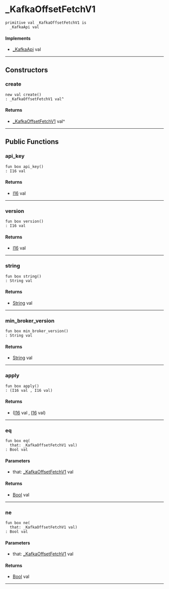 # _KafkaOffsetFetchV1

```pony
primitive val _KafkaOffsetFetchV1 is
  _KafkaApi val
```

#### Implements

* [_KafkaApi](pony-kafka-_KafkaApi) val

---

## Constructors

### create

```pony
new val create()
: _KafkaOffsetFetchV1 val^
```

#### Returns

* [_KafkaOffsetFetchV1](pony-kafka-_KafkaOffsetFetchV1) val^

---

## Public Functions

### api_key

```pony
fun box api_key()
: I16 val
```

#### Returns

* [I16](builtin-I16) val

---

### version

```pony
fun box version()
: I16 val
```

#### Returns

* [I16](builtin-I16) val

---

### string

```pony
fun box string()
: String val
```

#### Returns

* [String](builtin-String) val

---

### min_broker_version

```pony
fun box min_broker_version()
: String val
```

#### Returns

* [String](builtin-String) val

---

### apply

```pony
fun box apply()
: (I16 val , I16 val)
```

#### Returns

* ([I16](builtin-I16) val , [I16](builtin-I16) val)

---

### eq

```pony
fun box eq(
  that: _KafkaOffsetFetchV1 val)
: Bool val
```
#### Parameters

*   that: [_KafkaOffsetFetchV1](pony-kafka-_KafkaOffsetFetchV1) val

#### Returns

* [Bool](builtin-Bool) val

---

### ne

```pony
fun box ne(
  that: _KafkaOffsetFetchV1 val)
: Bool val
```
#### Parameters

*   that: [_KafkaOffsetFetchV1](pony-kafka-_KafkaOffsetFetchV1) val

#### Returns

* [Bool](builtin-Bool) val

---

